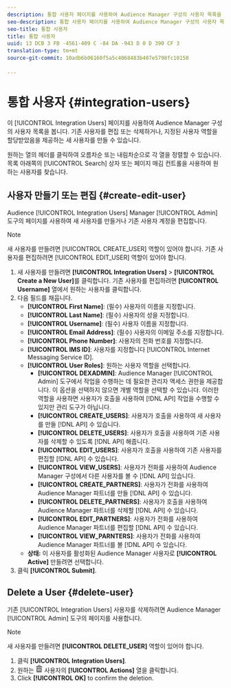 ```yaml
---
description: 통합 사용자 페이지를 사용하여 Audience Manager 구성의 사용자 목록을 봅니다. 기존 사용자를 편집 또는 삭제하거나, 지정된 사용자 역할을 할당받았음을 제공하는 새 사용자를 만들 수 있습니다.
seo-description: 통합 사용자 페이지를 사용하여 Audience Manager 구성의 사용자 목록을 봅니다. 기존 사용자를 편집 또는 삭제하거나, 지정된 사용자 역할을 할당받았음을 제공하는 새 사용자를 만들 수 있습니다.
seo-title: 통합 사용자
title: 통합 사용자
uuid: 13 DCB 3 FB -4561-409 C -84 DA -943 D 0 D 390 CF 3
translation-type: tm+mt
source-git-commit: 10adb6b06160f5a5c4068483b407e5798fc10150

---
```



# 통합 사용자 {#integration-users}

이 [!UICONTROL Integration Users] 페이지를 사용하여 Audience Manager 구성의 사용자 목록을 봅니다. 기존 사용자를 편집 또는 삭제하거나, 지정된 사용자 역할을 할당받았음을 제공하는 새 사용자를 만들 수 있습니다.

<!-- c_integration_users.xml -->

원하는 열의 헤더를 클릭하여 오름차순 또는 내림차순으로 각 열을 정렬할 수 있습니다.
목록 아래쪽의 [!UICONTROL Search] 상자 또는 페이지 매김 컨트롤을 사용하여 원하는 사용자를 찾습니다.

## 사용자 만들기 또는 편집 {#create-edit-user}

Audience [!UICONTROL Integration Users] Manager [!UICONTROL Admin] 도구의 페이지를 사용하여 새 사용자를 만들거나 기존 사용자 계정을 편집합니다.

<!-- t_create_user.xml -->

>[!NOTE]
>
>새 사용자를 만들려면 [!UICONTROL CREATE_USER] 역할이 있어야 합니다. 기존 사용자를 편집하려면 [!UICONTROL EDIT_USER] 역할이 있어야 합니다.

1. 새 사용자를 만들려면 **[!UICONTROL Integration Users]** &gt; **[!UICONTROL Create a New User]**&#x200B;를 클릭합니다. 기존 사용자를 편집하려면 **[!UICONTROL Username]** 열에서 원하는 사용자를 클릭합니다.
2. 다음 필드를 채웁니다.
   * **[!UICONTROL First Name]**: (필수) 사용자의 이름을 지정합니다.
   * **[!UICONTROL Last Name]**: (필수) 사용자의 성을 지정합니다.
   * **[!UICONTROL Username]**: (필수) 사용자 이름을 지정합니다.
   * **[!UICONTROL Email Address]**: (필수) 사용자의 이메일 주소를 지정합니다.
   * **[!UICONTROL Phone Number]**: 사용자의 전화 번호를 지정합니다.
   * **[!UICONTROL IMS ID]**: 사용자를 지정합니다 [!UICONTROL Internet Messaging Service ID].
   * **[!UICONTROL User Roles]**: 원하는 사용자 역할을 선택합니다.
      * **[!UICONTROL DEXADMIN]**: Audience Manager [!UICONTROL Admin] 도구에서 작업을 수행하는 데 필요한 관리자 액세스 권한을 제공합니다. 이 옵션을 선택하지 않으면 개별 역할을 선택할 수 있습니다. 이러한 역할을 사용하면 사용자가 호출을 사용하여 [!DNL API] 작업을 수행할 수 있지만 관리 도구가 아닙니다.
      * **[!UICONTROL CREATE_USERS]**: 사용자가 호출을 사용하여 새 사용자를 만들 [!DNL API] 수 있습니다.
      * **[!UICONTROL DELETE_USERS]**: 사용자가 호출을 사용하여 기존 사용자를 삭제할 수 있도록 [!DNL API] 해줍니다.
      * **[!UICONTROL EDIT_USERS]**: 사용자가 호출을 사용하여 기존 사용자를 편집할 [!DNL API] 수 있습니다.
      * **[!UICONTROL VIEW_USERS]**: 사용자가 전화를 사용하여 Audience Manager 구성에서 다른 사용자를 볼 수 [!DNL API] 있습니다.
      * **[!UICONTROL CREATE_PARTNERS]**: 사용자가 전화를 사용하여 Audience Manager 파트너를 만들 [!DNL API] 수 있습니다.
      * **[!UICONTROL DELETE_PARTNERS]**: 사용자가 호출을 사용하여 Audience Manager 파트너를 삭제할 [!DNL API] 수 있습니다.
      * **[!UICONTROL EDIT_PARTNERS]**: 사용자가 전화를 사용하여 Audience Manager 파트너를 편집할 [!DNL API] 수 있습니다.
      * **[!UICONTROL VIEW_PARNTERS]**: 사용자가 전화를 사용하여 Audience Manager 파트너를 볼 [!DNL API] 수 있습니다.
   * **상태:** 이 사용자를 활성화된 Audience Manager 사용자로 **[!UICONTROL Active]** 만들려면 선택합니다.
3. 클릭 **[!UICONTROL Submit]**.

## Delete a User {#delete-user}

기존 [!UICONTROL Integration Users] 사용자를 삭제하려면 Audience Manager [!UICONTROL Admin] 도구의 페이지를 사용합니다.

<!-- t_delete_user.xml -->

>[!NOTE]
>
>새 사용자를 만들려면 **[!UICONTROL DELETE_USER]** 역할이 있어야 합니다.

1. 클릭 **[!UICONTROL Integration Users]**.
2. 원하는 ![](assets/icon_delete.png) 사용자의 **[!UICONTROL Actions]** 열을 클릭합니다.
3. Click **[!UICONTROL OK]** to confirm the deletion.